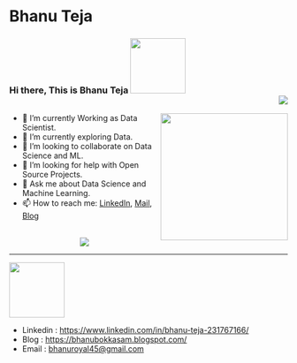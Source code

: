# Bhanu Teja
### Hi there, This is Bhanu Teja <img src="https://media.giphy.com/media/XGDJ1ExcBfvzYdBGbi/giphy.gif" width="100"> <div align = 'right'>![](https://komarev.com/ghpvc/?username=bhanubokkasam&color=yellow) <p><em> 
</em></p> </div>

<img align='right' src="https://media.giphy.com/media/IUNycHoVqvLDowiiam/giphy.gif" width="230">

- 🔭 I’m currently Working as Data Scientist.
- 🌱 I’m currently exploring Data.
- 👯 I’m looking to collaborate on Data Science and ML.
- 🤔 I’m looking for help with Open Source Projects.
- 💬 Ask me about Data Science and Machine Learning.
- 📫 How to reach me: <a href= "https://www.linkedin.com/in/bhanu-teja-231767166/">LinkedIn</a>, <a href="bhanuroyal45@gmail.com">Mail</a>, <a href= "https://bhanubokkasam.blogspot.com/">Blog</a>
<br><br>

<p align= "center"><img src="https://github-readme-stats.vercel.app/api?username=bhanubokkasam&show_icons=true"></p>
<hr>
<img src="https://media.giphy.com/media/JEGYjdkm6G9mcpyOSG/giphy.gif" width="100"/>

- Linkedin : https://www.linkedin.com/in/bhanu-teja-231767166/
- Blog : https://bhanubokkasam.blogspot.com/
- Email : bhanuroyal45@gmail.com

<!---
bhanubokkasam/bhanubokkasam is a ✨ special ✨ repository because its `README.md` (this file) appears on your GitHub profile.
You can click the Preview link to take a look at your changes.
--->

